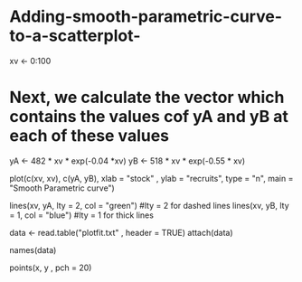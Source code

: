# Adding-smooth-parametric-curve-to-a-scatterplot-


xv <- 0:100

# Next, we calculate the vector which contains the values cof yA and yB at each of these values

yA <- 482 * xv * exp(-0.04 *xv)
yB <- 518 * xv * exp(-0.55 * xv)

plot(c(xv, xv), c(yA, yB), xlab = "stock" , ylab = "recruits", type = "n", main = "Smooth Parametric curve")


lines(xv, yA, lty = 2, col = "green") #lty = 2 for dashed lines
lines(xv, yB, lty = 1, col = "blue") #lty = 1 for thick lines

data <- read.table("plotfit.txt" , header = TRUE)
attach(data)

names(data)

points(x, y , pch = 20)
